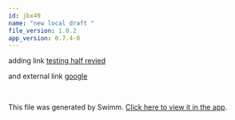 ```yaml
---
id: jbx49
name: "new local draft "
file_version: 1.0.2
app_version: 0.7.4-0
---
```


adding link [testing half revied](testing-half-revied.nqfvw.sw.md)

and external link [google](http://www.google.com)

<br/>

This file was generated by Swimm. [Click here to view it in the app](https://swimm-web-app.web.app/repos/Z2l0aHViJTNBJTNBdGVzdC1wcm9qZWN0LXJlbmFtZWQlM0ElM0FuYWRhdi1zd2ltbQ==/docs/jbx49).